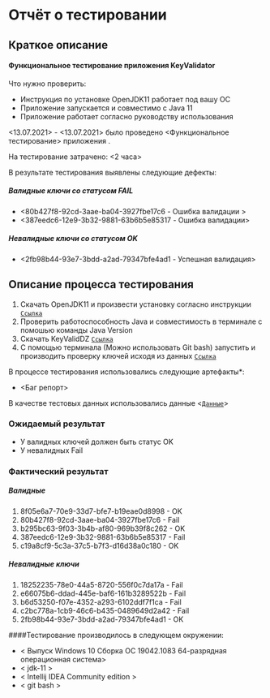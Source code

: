 # Отчёт о тестировании <java KeyValidator >
## Краткое описание
#### Функциональное тестирование приложения KeyValidator
Что нужно проверить:
* Инструкция по установке OpenJDK11 работает под вашу ОС
* Приложение запускается и совместимо с Java 11
* Приложение работает согласно руководству использования

<13.07.2021> - <13.07.2021> было проведено <Функциональное тестирование> приложения <java KeyValidator >.

На тестирование затрачено: <2 часа>

В результате тестирования выявлены следующие дефекты:
##### Валидные ключи со статусом FAIL
* <80b427f8-92cd-3aae-ba04-3927fbe17c6  - Ошибка валидации >
* <387eedc6-12e9-3b32-9881-63b6b5e85317 - Ошибка валидации>
##### Невалидные ключи со статусом OK
* <2fb98b44-93e7-3bdd-a2ad-79347bfe4ad1 - Успешная валидация>

## Описание процесса тестирования 
1. Скачать OpenJDK11 и произвести установку согласно инструкции  <code>[Ссылка](https://github.com/netology-code/javaqa-homeworks/blob/master/intro/openjdk11-manual.md)</code>
2. Проверить работоспособность Java и совместимость в терминале с помошью команды Java Version 
3. Скачать KeyValidDZ <code>[Ссылка](https://github.com/netology-code/javaqa-homeworks/blob/master/intro/artifacts/KeyValidator.class)</code>
4. С помощью терминала (Можно использовать Git bash) запустить и  производить проверку ключей исходя из данных <code>[Ссылка](https://github.com/netology-code/javaqa-homeworks/blob/master/intro/user-manual.md)</code> 

В процессе тестирования использовались следующие артефакты*:
* <Баг репорт>

В качестве тестовых данных использовались данные <<code>[Данные](https://github.com/netology-code/javaqa-homeworks/blob/master/intro/user-manual.md)</code>>
  
### Ожидаемый результат
  
* У валидных ключей должен быть статус OK
* У невалидных Fail
  
### Фактический результат
##### Валидные 
  
1. 8f05e6a7-70e9-33d7-bfe7-b19eae0d8998 - OK 
2. 80b427f8-92cd-3aae-ba04-3927fbe17c6  - Fail
3. b295bc63-9f03-3b4b-af80-969b39f8c262 - OK
4. 387eedc6-12e9-3b32-9881-63b6b5e85317 - Fail
5. c19a8cf9-5c3a-37c5-b7f3-d16d38a0c180 - OK
  
##### Невалидные ключи
  
1. 18252235-78e0-44a5-8720-556f0c7da17a - Fail
2. e66075b6-ddad-445e-baf6-161b3289522b - Fail
3. b6d53250-f07e-4352-a293-6102ddf7f1ca - Fail
4. c2bc778a-1cb9-46c6-b435-0489649d2a42 - Fail
5. 2fb98b44-93e7-3bdd-a2ad-79347bfe4ad1 - OK

####Тестирование производилось в следующем окружении:
  
* < Выпуск Windows 10  Сборка ОС 19042.1083 64-разрядная операционная система>
* < jdk-11 >
* < Intellij IDEA Community edition >
* < git bash >
